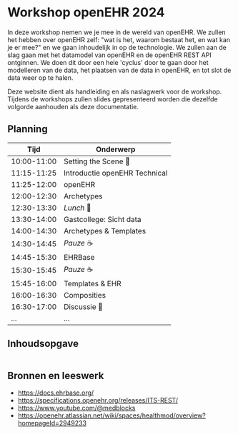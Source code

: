 # Workshop openEHR 2024

In deze workshop nemen we je mee in de wereld van openEHR. We zullen het hebben over openEHR zelf:
"wat is het, waarom bestaat het, en wat kan je er mee?" en we gaan inhoudelijk in op de technologie.
We zullen aan de slag gaan met het datamodel van openEHR en de openEHR REST API ontginnen. We doen dit door
een hele 'cyclus' door te gaan door het modelleren van de data, het plaatsen van de data in openEHR, en tot slot
de data weer op te halen.

Deze website dient als handleiding en als naslagwerk voor de workshop. Tijdens de workshops zullen
slides gepresenteerd worden die dezelfde volgorde aanhouden als deze documentatie.

## Planning

| Tijd        | Onderwerp                     |
|-------------|-------------------------------|
| 10:00-11:00 | Setting the Scene 👋          |
| 11:15-11:25 | Introductie openEHR Technical |
| 11:25-12:00 | openEHR                       |
| 12:00-12:30 | Archetypes                    |
| 12:30-13:30 | *Lunch* 🥦                    |
| 13:30-14:00 | Gastcollege: Sicht data       |
| 14:00-14:30 | Archetypes & Templates        |
| 14:30-14:45 | *Pauze* ☕                     |
| 14:45-15:30 | EHRBase                       |
| 15:30-15:45 | *Pauze* ☕                     |
| 15:45-16:00 | Templates & EHR               |
| 16:00-16:30 | Composities                   |
| 16:30-17:00 | Discussie 🚀                    |
| ...         | ...                           |


## Inhoudsopgave
```{tableofcontents}
```

## Bronnen en leeswerk

- https://docs.ehrbase.org/
- https://specifications.openehr.org/releases/ITS-REST/
- https://www.youtube.com/@medblocks
- https://openehr.atlassian.net/wiki/spaces/healthmod/overview?homepageId=2949233
